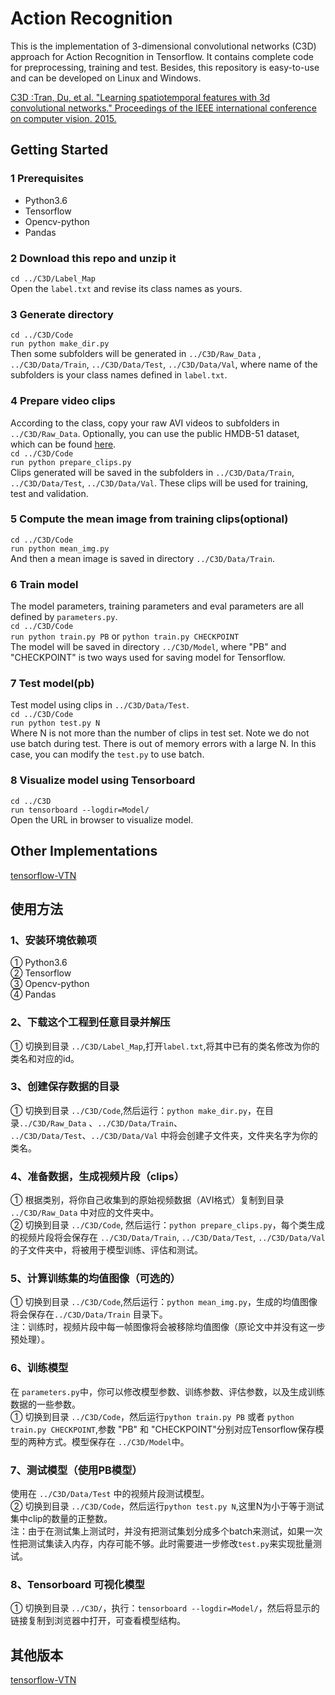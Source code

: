 # Action Recognition
This is the implementation of 3-dimensional convolutional networks (C3D) approach for Action Recognition in Tensorflow. It contains complete code for preprocessing, training and test. Besides, this repository is easy-to-use and can be developed on Linux and Windows.  

[C3D :Tran, Du, et al. "Learning spatiotemporal features with 3d convolutional networks." Proceedings of the IEEE international conference on computer vision. 2015.](https://arxiv.org/abs/1412.0767)

## Getting Started
### 1 Prerequisites  
* Python3.6  
* Tensorflow  
* Opencv-python  
* Pandas  

### 2 Download this repo and unzip it  
`cd ../C3D/Label_Map`  
Open the `label.txt` and revise its class names as yours.  

### 3 Generate directory  
`cd ../C3D/Code`  
`run python make_dir.py`  
Then some subfolders will be generated in `../C3D/Raw_Data` , `../C3D/Data/Train`,  `../C3D/Data/Test`, `../C3D/Data/Val`, where name of the subfolders is your class names defined in `label.txt`.  

### 4 Prepare video clips  
According to the class, copy your raw AVI videos to subfolders in `../C3D/Raw_Data`. Optionally, you can use the public HMDB-51 dataset, which can be found [here](http://serre-lab.clps.brown.edu/resource/hmdb-a-large-human-motion-database/).  
`cd ../C3D/Code`  
`run python prepare_clips.py`  
Clips generated will be saved in the subfolders in  `../C3D/Data/Train`,  `../C3D/Data/Test`, `../C3D/Data/Val`. These clips will be used for training, test and validation.

### 5 Compute the mean image from training clips(optional)  
`cd ../C3D/Code`  
`run python mean_img.py`    
And then a mean image is saved in directory `../C3D/Data/Train`.  

### 6 Train model
The model parameters, training parameters and eval parameters are all defined by `parameters.py`.  
`cd ../C3D/Code`  
`run python train.py PB` or `python train.py CHECKPOINT`  
The model will be saved in directory `../C3D/Model`, where "PB" and "CHECKPOINT" is two ways used for saving model for Tensorflow.  
 
### 7 Test model(pb)  
Test model using clips in `../C3D/Data/Test`.  
`cd ../C3D/Code`  
`run python test.py N`  
Where N is not more than the number of clips in test set. Note we do not use batch during test. There is out of memory errors with a large N. In this case, you can modify the `test.py` to use batch.    

### 8 Visualize model using Tensorboard  
`cd ../C3D`  
`run tensorboard --logdir=Model/`   
Open the URL in browser to visualize model.    

## Other Implementations
[tensorflow-VTN](https://github.com/xiaogangLi/tensorflow-VTN)


## 使用方法  

### 1、安装环境依赖项  
 ① Python3.6  
 ② Tensorflow  
 ③ Opencv-python  
 ④ Pandas  

### 2、下载这个工程到任意目录并解压  
① 切换到目录 `../C3D/Label_Map`,打开`label.txt`,将其中已有的类名修改为你的类名和对应的id。  

### 3、创建保存数据的目录  
① 切换到目录 `../C3D/Code`,然后运行：`python make_dir.py`，在目录`../C3D/Raw_Data` 、`../C3D/Data/Train`、 `../C3D/Data/Test`、`../C3D/Data/Val` 中将会创建子文件夹，文件夹名字为你的类名。  

### 4、准备数据，生成视频片段（clips）  
① 根据类别，将你自己收集到的原始视频数据（AVI格式）复制到目录 `../C3D/Raw_Data` 中对应的文件夹中。  
② 切换到目录 `../C3D/Code`, 然后运行：`python prepare_clips.py`，每个类生成的视频片段将会保存在 `../C3D/Data/Train`,  `../C3D/Data/Test`, `../C3D/Data/Val` 的子文件夹中，将被用于模型训练、评估和测试。  

### 5、计算训练集的均值图像（可选的）  
① 切换到目录 `../C3D/Code`,然后运行：`python mean_img.py`，生成的均值图像将会保存在`../C3D/Data/Train` 目录下。  
注：训练时，视频片段中每一帧图像将会被移除均值图像（原论文中并没有这一步预处理）。  

### 6、训练模型  
在 `parameters.py`中，你可以修改模型参数、训练参数、评估参数，以及生成训练数据的一些参数。  
① 切换到目录 `../C3D/Code`，然后运行`python train.py PB` 或者 `python train.py CHECKPOINT`,参数 "PB" 和 "CHECKPOINT"分别对应Tensorflow保存模型的两种方式。模型保存在 `../C3D/Model`中。  

### 7、测试模型（使用PB模型）  
使用在 `../C3D/Data/Test` 中的视频片段测试模型。  
② 切换到目录 `../C3D/Code`，然后运行`python test.py N`,这里N为小于等于测试集中clip的数量的正整数。  
注：由于在测试集上测试时，并没有把测试集划分成多个batch来测试，如果一次性把测试集读入内存，内存可能不够。此时需要进一步修改`test.py`来实现批量测试。

### 8、Tensorboard 可视化模型  
① 切换到目录 `../C3D/`，执行：`tensorboard --logdir=Model/`，然后将显示的链接复制到浏览器中打开，可查看模型结构。  
  

## 其他版本
[tensorflow-VTN](https://github.com/xiaogangLi/tensorflow-VTN)

